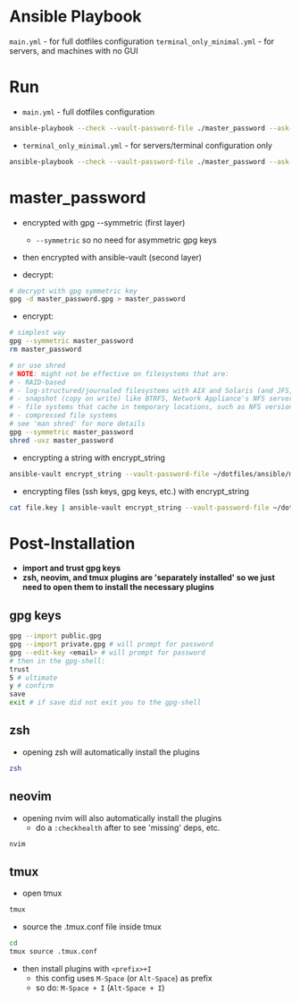 # Ansible Playbook

`main.yml` - for full dotfiles configuration
`terminal_only_minimal.yml` - for servers, and machines with no GUI


# Run

- `main.yml` - full dotfiles configuration
```bash
ansible-playbook --check --vault-password-file ./master_password --ask-become-pass main.yml
```

- `terminal_only_minimal.yml` - for servers/terminal configuration only
```bash
ansible-playbook --check --vault-password-file ./master_password --ask-become-pass terminal_only_minimal.yml
```

# master_password

- encrypted with gpg --symmetric (first layer)
  - `--symmetric` so no need for asymmetric gpg keys
- then encrypted with ansible-vault (second layer)

- decrypt:

```bash
# decrypt with gpg symmetric key
gpg -d master_password.gpg > master_password
```

- encrypt:

```bash
# simplest way
gpg --symmetric master_password
rm master_password

# or use shred
# NOTE: might not be effective on filesystems that are:
# - RAID-based
# - log-structured/journaled filesystems with AIX and Solaris (and JFS, ReiserFS, XFS, Ext3, etc.)
# - snapshot (copy on write) like BTRFS, Network Appliance's NFS server
# - file systems that cache in temporary locations, such as NFS version 3 clients
# - compressed file systems
# see 'man shred' for more details
gpg --symmetric master_password
shred -uvz master_password
```

- encrypting a string with encrypt_string

```bash
ansible-vault encrypt_string --vault-password-file ~/dotfiles/ansible/master_password "string to encrypt" --name "VERY_SECRET_VARIABLE_NAME"
```

- encrypting files (ssh keys, gpg keys, etc.) with encrypt_string

```bash
cat file.key | ansible-vault encrypt_string --vault-password-file ~/dotfiles/ansible/master_password --stdin-name "file.key"
```

# Post-Installation

- **import and trust gpg keys**
- **zsh, neovim, and tmux plugins are 'separately installed' so we just need to open them to install the necessary plugins**

## gpg keys

```bash
gpg --import public.gpg
gpg --import private.gpg # will prompt for password
gpg --edit-key <email> # will prompt for password
# then in the gpg-shell:
trust
5 # ultimate
y # confirm
save
exit # if save did not exit you to the gpg-shell
```

## zsh

- opening zsh will automatically install the plugins

```bash
zsh
```

## neovim

- opening nvim will also automatically install the plugins
  - do a `:checkhealth` after to see 'missing' deps, etc.

```bash
nvim
```

## tmux

- open tmux

```bash
tmux
```

- source the .tmux.conf file inside tmux

```bash
cd
tmux source .tmux.conf
```

- then install plugins with `<prefix>+I`
  - this config uses `M-Space` (or `Alt-Space`) as prefix
  - so do: `M-Space + I` (`Alt-Space + I`)
